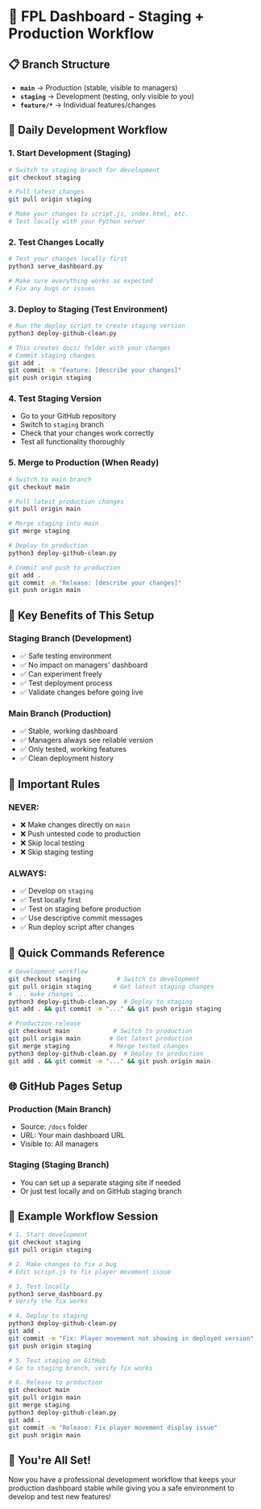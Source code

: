 # 🚀 FPL Dashboard - Staging + Production Workflow

## 📋 **Branch Structure**

- **`main`** → Production (stable, visible to managers)
- **`staging`** → Development (testing, only visible to you)  
- **`feature/*`** → Individual features/changes

## 🔄 **Daily Development Workflow**

### 1. **Start Development (Staging)**
```bash
# Switch to staging branch for development
git checkout staging

# Pull latest changes
git pull origin staging

# Make your changes to script.js, index.html, etc.
# Test locally with your Python server
```

### 2. **Test Changes Locally**
```bash
# Test your changes locally first
python3 serve_dashboard.py

# Make sure everything works as expected
# Fix any bugs or issues
```

### 3. **Deploy to Staging (Test Environment)**
```bash
# Run the deploy script to create staging version
python3 deploy-github-clean.py

# This creates docs/ folder with your changes
# Commit staging changes
git add .
git commit -m "Feature: [describe your changes]"
git push origin staging
```

### 4. **Test Staging Version**
- Go to your GitHub repository
- Switch to `staging` branch
- Check that your changes work correctly
- Test all functionality thoroughly

### 5. **Merge to Production (When Ready)**
```bash
# Switch to main branch
git checkout main

# Pull latest production changes
git pull origin main

# Merge staging into main
git merge staging

# Deploy to production
python3 deploy-github-clean.py

# Commit and push to production
git add .
git commit -m "Release: [describe your changes]"
git push origin main
```

## 🎯 **Key Benefits of This Setup**

### **Staging Branch (Development)**
- ✅ Safe testing environment
- ✅ No impact on managers' dashboard
- ✅ Can experiment freely
- ✅ Test deployment process
- ✅ Validate changes before going live

### **Main Branch (Production)**
- ✅ Stable, working dashboard
- ✅ Managers always see reliable version
- ✅ Only tested, working features
- ✅ Clean deployment history

## 🚨 **Important Rules**

### **NEVER:**
- ❌ Make changes directly on `main`
- ❌ Push untested code to production
- ❌ Skip local testing
- ❌ Skip staging testing

### **ALWAYS:**
- ✅ Develop on `staging`
- ✅ Test locally first
- ✅ Test on staging before production
- ✅ Use descriptive commit messages
- ✅ Run deploy script after changes

## 🔧 **Quick Commands Reference**

```bash
# Development workflow
git checkout staging          # Switch to development
git pull origin staging      # Get latest staging changes
# ... make changes ...
python3 deploy-github-clean.py  # Deploy to staging
git add . && git commit -m "..." && git push origin staging

# Production release
git checkout main            # Switch to production
git pull origin main        # Get latest production
git merge staging           # Merge tested changes
python3 deploy-github-clean.py  # Deploy to production
git add . && git commit -m "..." && git push origin main
```

## 🌐 **GitHub Pages Setup**

### **Production (Main Branch)**
- Source: `/docs` folder
- URL: Your main dashboard URL
- Visible to: All managers

### **Staging (Staging Branch)**
- You can set up a separate staging site if needed
- Or just test locally and on GitHub staging branch

## 📝 **Example Workflow Session**

```bash
# 1. Start development
git checkout staging
git pull origin staging

# 2. Make changes to fix a bug
# Edit script.js to fix player movement issue

# 3. Test locally
python3 serve_dashboard.py
# Verify the fix works

# 4. Deploy to staging
python3 deploy-github-clean.py
git add .
git commit -m "Fix: Player movement not showing in deployed version"
git push origin staging

# 5. Test staging on GitHub
# Go to staging branch, verify fix works

# 6. Release to production
git checkout main
git pull origin main
git merge staging
python3 deploy-github-clean.py
git add .
git commit -m "Release: Fix player movement display issue"
git push origin main
```

## 🎉 **You're All Set!**

Now you have a professional development workflow that keeps your production dashboard stable while giving you a safe environment to develop and test new features!
